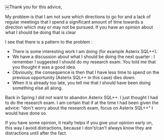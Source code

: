 ￼Thank you for this advice,


My problem is that I am not sure which directions to go for and a lack of regular meetings that I spend a significant amount of time towards a direction which may or may not be pursued. If you have an opinion about what I should be doing that is clear 


I see that there is a pattern to the problem :

 - There is some interesting work I am doing (for example Asterix SQL++).
 - We have a discussion about what I should be doing the next quarter : I remember I suggested I should do my research exam. You told me that you thought it was a good idea.
 - Obviously, the consequence is then that I have less time to spend on the previous opportunity (Asterix SQL++ in this case) dies down.
 - When it is already too late, you tell me that I should have been doing something else all along.

Back in Spring I did not want to abandon Asterix SQL++. I just thought I had to do the research exam. I am certain that if at the time I had been given the advice: "don't worry about the research exam, focus on Asterix SQL++" I would have done so.

If you have some opinion, it really helps if you give your opinion early on, this way I avoid distractions, because I don't/can't always know they are distractions until after the fact.
